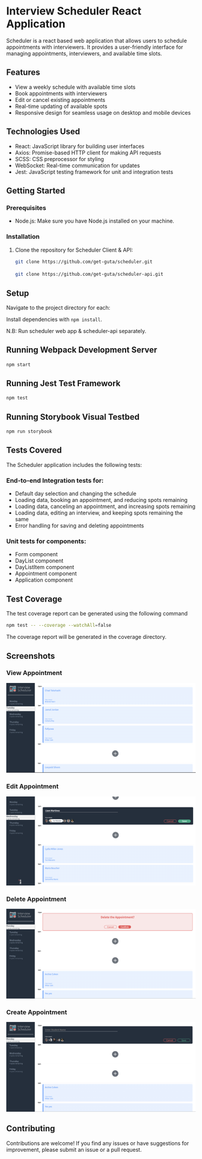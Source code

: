# Interview Scheduler React Application

Scheduler is a react based web application that allows users to schedule appointments with interviewers. It provides a user-friendly interface for managing appointments, interviewers, and available time slots.

## Features

- View a weekly schedule with available time slots
- Book appointments with interviewers
- Edit or cancel existing appointments
- Real-time updating of available spots
- Responsive design for seamless usage on desktop and mobile devices

## Technologies Used

- React: JavaScript library for building user interfaces
- Axios: Promise-based HTTP client for making API requests
- SCSS: CSS preprocessor for styling
- WebSocket: Real-time communication for updates
- Jest: JavaScript testing framework for unit and integration tests

## Getting Started

### Prerequisites

- Node.js: Make sure you have Node.js installed on your machine.

### Installation

1. Clone the repository for Scheduler Client & API:

   ```bash
   git clone https://github.com/get-guta/scheduler.git

   git clone https://github.com/get-guta/scheduler-api.git

## Setup
Navigate to the project directory for each:

Install dependencies with `npm install`.

N.B: Run scheduler web app & scheduler-api separately.

## Running Webpack Development Server

```sh
npm start
```

## Running Jest Test Framework

```sh
npm test
```

## Running Storybook Visual Testbed

```sh
npm run storybook
```
## Tests Covered
The Scheduler application includes the following tests:

### End-to-end Integration tests for:

- Default day selection and changing the schedule
- Loading data, booking an appointment, and reducing spots remaining
- Loading data, canceling an appointment, and increasing spots remaining
- Loading data, editing an interview, and keeping spots remaining the same
- Error handling for saving and deleting appointments

### Unit tests for components:
- Form component
- DayList component
- DayListItem component
- Appointment component
- Application component

## Test Coverage
The test coverage report can be generated using the following command
```sh
npm test -- --coverage --watchAll=false
```
The coverage report will be generated in the coverage directory.
## Screenshots
### View Appointment
!["Show mode. Display booked & open slots"](/public/screenshots/show.png)
### Edit Appointment
!["Edit mode. Edit Appointment"](/public/screenshots/edit.png)

### Delete Appointment
!["Delete mode. Delete Appointment"](/public/screenshots/delete.png)

### Create Appointment
!["Empty mode. Add new appointment to open slot"](/public/screenshots/create.png)

## Contributing
Contributions are welcome! If you find any issues or have suggestions for improvement, please submit an issue or a pull request.